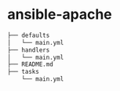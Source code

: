 # ansible-apache
```python
├── defaults
│   └── main.yml
├── handlers
│   └── main.yml
├── README.md
├── tasks
    └── main.yml

